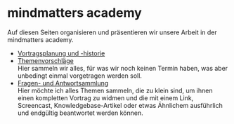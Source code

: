 mindmatters academy
===================

Auf diesen Seiten organisieren und präsentieren wir unsere Arbeit in der mindmatters academy.

* [Vortragsplanung und -historie](planung.mdown)
* [Themenvorschläge](pipeline.mdown)
  <br />
  Hier sammeln wir alles, für was wir noch keinen Termin haben, was aber unbedingt einmal vorgetragen
  werden soll.
* [Fragen- und Antwortsammlung](FAQ.mdown)
  <br />
  Hier möchte ich alles Themen sammeln, die zu klein sind, um ihnen einen kompletten Vortrag zu widmen und die mit einem Link,
  Screencast, Knowledgebase-Artikel oder etwas Ähnlichem ausführlich und endgültig beantwortet werden können.
